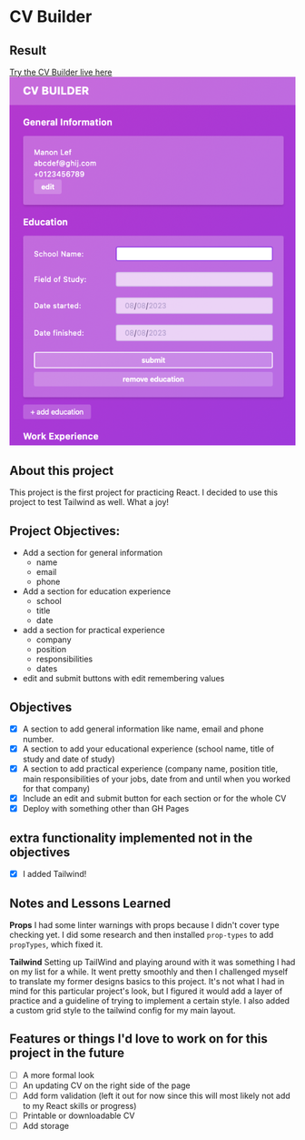 # CV Builder

## Result
[Try the CV Builder live here](https://cv-app-sepia.vercel.app)
![Preview of my Procrasti-Not app](./src/notes-and-resources/preview.png)

## About this project
This project is the first project for practicing React. I decided to use this project to test Tailwind as well. What a joy!

## Project Objectives:
- Add a section for general information 
  - name
  - email
  - phone
- Add a section for education experience
  - school
  - title
  - date
- add a section for practical experience
  - company
  - position
  - responsibilities
  - dates
- edit and submit buttons with edit remembering values

## Objectives
- [x] A section to add general information like name, email and phone number.
- [x] A section to add your educational experience (school name, title of study and date of study)
- [x] A section to add practical experience (company name, position title, main responsibilities of your jobs, date from and until when you worked for that company)
- [x] Include an edit and submit button for each section or for the whole CV
- [x] Deploy with something other than GH Pages

## extra functionality implemented not in the objectives
- [x] I added Tailwind!

## Notes and Lessons Learned
**Props**
I had some linter warnings with props because I didn't cover type checking yet. I did some research and then installed `prop-types` to add `propTypes`, which fixed it.

**Tailwind**
Setting up TailWind and playing around with it was something I had on my list for a while. It went pretty smoothly and then I challenged myself to translate my former designs basics to this project. It's not what I had in mind for this particular project's look, but I figured it would add a layer of practice and a guideline of trying to implement a certain style. I also added a custom grid style to the tailwind config for my main layout. 

## Features or things I'd love to work on for this project in the future
- [ ] A more formal look 
- [ ] An updating CV on the right side of the page 
- [ ] Add form validation (left it out for now since this will most likely not add to my React skills or progress)
- [ ] Printable or downloadable CV
- [ ] Add storage